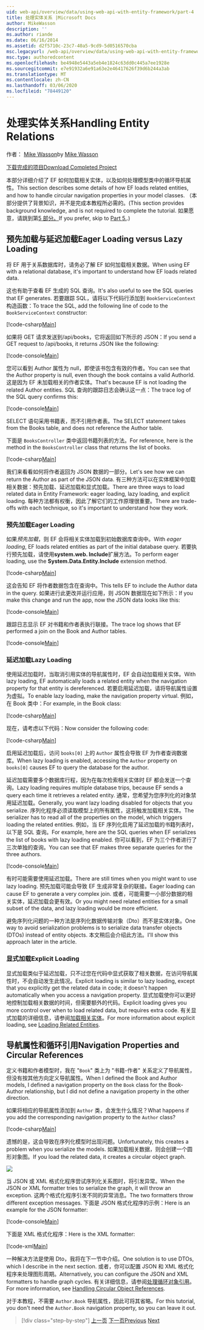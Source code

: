 ```yaml
---
uid: web-api/overview/data/using-web-api-with-entity-framework/part-4
title: 处理实体关系 |Microsoft Docs
author: MikeWasson
description: ''
ms.author: riande
ms.date: 06/16/2014
ms.assetid: d2f5710c-23c7-40a5-9cd9-5d0516570cba
msc.legacyurl: /web-api/overview/data/using-web-api-with-entity-framework/part-4
msc.type: authoredcontent
ms.openlocfilehash: be4948e5443a5eb4e1824c63dd0c445a7ee1928e
ms.sourcegitcommit: e7e91932a6e91a63e2e46417626f39d6b244a3ab
ms.translationtype: MT
ms.contentlocale: zh-CN
ms.lasthandoff: 03/06/2020
ms.locfileid: "78449120"
---
```

# <a name="handling-entity-relations"></a><span data-ttu-id="c1b8e-102">处理实体关系</span><span class="sxs-lookup"><span data-stu-id="c1b8e-102">Handling Entity Relations</span></span>

<span data-ttu-id="c1b8e-103">作者： [Mike Wasson](https://github.com/MikeWasson)</span><span class="sxs-lookup"><span data-stu-id="c1b8e-103">by [Mike Wasson](https://github.com/MikeWasson)</span></span>

[<span data-ttu-id="c1b8e-104">下载完成的项目</span><span class="sxs-lookup"><span data-stu-id="c1b8e-104">Download Completed Project</span></span>](https://github.com/MikeWasson/BookService)

<span data-ttu-id="c1b8e-105">本部分详细介绍了 EF 如何加载相关实体，以及如何处理模型类中的循环导航属性。</span><span class="sxs-lookup"><span data-stu-id="c1b8e-105">This section describes some details of how EF loads related entities, and how to handle circular navigation properties in your model classes.</span></span> <span data-ttu-id="c1b8e-106">（本部分提供了背景知识，并不是完成本教程所必需的。</span><span class="sxs-lookup"><span data-stu-id="c1b8e-106">(This section provides background knowledge, and is not required to complete the tutorial.</span></span> <span data-ttu-id="c1b8e-107">如果愿意，请跳到第[5 部分。](part-5.md)</span><span class="sxs-lookup"><span data-stu-id="c1b8e-107">If you prefer, skip to [Part 5.](part-5.md).)</span></span>

## <a name="eager-loading-versus-lazy-loading"></a><span data-ttu-id="c1b8e-108">预先加载与延迟加载</span><span class="sxs-lookup"><span data-stu-id="c1b8e-108">Eager Loading versus Lazy Loading</span></span>

<span data-ttu-id="c1b8e-109">将 EF 用于关系数据库时，请务必了解 EF 如何加载相关数据。</span><span class="sxs-lookup"><span data-stu-id="c1b8e-109">When using EF with a relational database, it's important to understand how EF loads related data.</span></span>

<span data-ttu-id="c1b8e-110">这也有助于查看 EF 生成的 SQL 查询。</span><span class="sxs-lookup"><span data-stu-id="c1b8e-110">It's also useful to see the SQL queries that EF generates.</span></span> <span data-ttu-id="c1b8e-111">若要跟踪 SQL，请将以下代码行添加到 `BookServiceContext` 构造函数：</span><span class="sxs-lookup"><span data-stu-id="c1b8e-111">To trace the SQL, add the following line of code to the `BookServiceContext` constructor:</span></span>

[!code-csharp[Main](part-4/samples/sample1.cs)]

<span data-ttu-id="c1b8e-112">如果将 GET 请求发送到/api/books，它将返回如下所示的 JSON：</span><span class="sxs-lookup"><span data-stu-id="c1b8e-112">If you send a GET request to /api/books, it returns JSON like the following:</span></span>

[!code-console[Main](part-4/samples/sample2.cmd)]

<span data-ttu-id="c1b8e-113">您可以看到 Author 属性为 null，即使该书包含有效的作者。</span><span class="sxs-lookup"><span data-stu-id="c1b8e-113">You can see that the Author property is null, even though the book contains a valid AuthorId.</span></span> <span data-ttu-id="c1b8e-114">这是因为 EF 未加载相关的作者实体。</span><span class="sxs-lookup"><span data-stu-id="c1b8e-114">That's because EF is not loading the related Author entities.</span></span> <span data-ttu-id="c1b8e-115">SQL 查询的跟踪日志会确认这一点：</span><span class="sxs-lookup"><span data-stu-id="c1b8e-115">The trace log of the SQL query confirms this:</span></span>

[!code-console[Main](part-4/samples/sample3.sql)]

<span data-ttu-id="c1b8e-116">SELECT 语句采用书籍表，而不引用作者表。</span><span class="sxs-lookup"><span data-stu-id="c1b8e-116">The SELECT statement takes from the Books table, and does not reference the Author table.</span></span>

<span data-ttu-id="c1b8e-117">下面是 `BooksController` 类中返回书籍列表的方法。</span><span class="sxs-lookup"><span data-stu-id="c1b8e-117">For reference, here is the method in the `BooksController` class that returns the list of books.</span></span>

[!code-csharp[Main](part-4/samples/sample4.cs)]

<span data-ttu-id="c1b8e-118">我们来看看如何将作者返回为 JSON 数据的一部分。</span><span class="sxs-lookup"><span data-stu-id="c1b8e-118">Let's see how we can return the Author as part of the JSON data.</span></span> <span data-ttu-id="c1b8e-119">有三种方法可以在实体框架中加载相关数据：预先加载、延迟加载和显式加载。</span><span class="sxs-lookup"><span data-stu-id="c1b8e-119">There are three ways to load related data in Entity Framework: eager loading, lazy loading, and explicit loading.</span></span> <span data-ttu-id="c1b8e-120">每种方法都有权衡，因此了解它们的工作原理很重要。</span><span class="sxs-lookup"><span data-stu-id="c1b8e-120">There are trade-offs with each technique, so it's important to understand how they work.</span></span>

### <a name="eager-loading"></a><span data-ttu-id="c1b8e-121">预先加载</span><span class="sxs-lookup"><span data-stu-id="c1b8e-121">Eager Loading</span></span>

<span data-ttu-id="c1b8e-122">如果*预先加载*，则 EF 会将相关实体加载到初始数据库查询中。</span><span class="sxs-lookup"><span data-stu-id="c1b8e-122">With *eager loading*, EF loads related entities as part of the initial database query.</span></span> <span data-ttu-id="c1b8e-123">若要执行预先加载，请使用**system.web. Include**扩展方法。</span><span class="sxs-lookup"><span data-stu-id="c1b8e-123">To perform eager loading, use the **System.Data.Entity.Include** extension method.</span></span>

[!code-csharp[Main](part-4/samples/sample5.cs)]

<span data-ttu-id="c1b8e-124">这会告知 EF 将作者数据包含在查询中。</span><span class="sxs-lookup"><span data-stu-id="c1b8e-124">This tells EF to include the Author data in the query.</span></span> <span data-ttu-id="c1b8e-125">如果进行此更改并运行应用，则 JSON 数据现在如下所示：</span><span class="sxs-lookup"><span data-stu-id="c1b8e-125">If you make this change and run the app, now the JSON data looks like this:</span></span>

[!code-console[Main](part-4/samples/sample6.cmd)]

<span data-ttu-id="c1b8e-126">跟踪日志显示 EF 对书籍和作者表执行联接。</span><span class="sxs-lookup"><span data-stu-id="c1b8e-126">The trace log shows that EF performed a join on the Book and Author tables.</span></span>

[!code-console[Main](part-4/samples/sample7.cmd)]

### <a name="lazy-loading"></a><span data-ttu-id="c1b8e-127">延迟加载</span><span class="sxs-lookup"><span data-stu-id="c1b8e-127">Lazy Loading</span></span>

<span data-ttu-id="c1b8e-128">使用延迟加载时，当取消引用实体的导航属性时，EF 会自动加载相关实体。</span><span class="sxs-lookup"><span data-stu-id="c1b8e-128">With lazy loading, EF automatically loads a related entity when the navigation property for that entity is dereferenced.</span></span> <span data-ttu-id="c1b8e-129">若要启用延迟加载，请将导航属性设置为虚拟。</span><span class="sxs-lookup"><span data-stu-id="c1b8e-129">To enable lazy loading, make the navigation property virtual.</span></span> <span data-ttu-id="c1b8e-130">例如，在 Book 类中：</span><span class="sxs-lookup"><span data-stu-id="c1b8e-130">For example, in the Book class:</span></span>

[!code-csharp[Main](part-4/samples/sample8.cs?highlight=6)]

<span data-ttu-id="c1b8e-131">现在，请考虑以下代码：</span><span class="sxs-lookup"><span data-stu-id="c1b8e-131">Now consider the following code:</span></span>

[!code-csharp[Main](part-4/samples/sample9.cs)]

<span data-ttu-id="c1b8e-132">启用延迟加载后，访问 `books[0]` 上的 `Author` 属性会导致 EF 为作者查询数据库。</span><span class="sxs-lookup"><span data-stu-id="c1b8e-132">When lazy loading is enabled, accessing the `Author` property on `books[0]` causes EF to query the database for the author.</span></span>

<span data-ttu-id="c1b8e-133">延迟加载需要多个数据库行程，因为在每次检索相关实体时 EF 都会发送一个查询。</span><span class="sxs-lookup"><span data-stu-id="c1b8e-133">Lazy loading requires multiple database trips, because EF sends a query each time it retrieves a related entity.</span></span> <span data-ttu-id="c1b8e-134">通常，您希望为您序列化的对象禁用延迟加载。</span><span class="sxs-lookup"><span data-stu-id="c1b8e-134">Generally, you want lazy loading disabled for objects that you serialize.</span></span> <span data-ttu-id="c1b8e-135">序列化程序必须读取模型上的所有属性，这将触发加载相关实体。</span><span class="sxs-lookup"><span data-stu-id="c1b8e-135">The serializer has to read all of the properties on the model, which triggers loading the related entities.</span></span> <span data-ttu-id="c1b8e-136">例如，当 EF 序列化启用了延迟加载的书籍列表时，以下是 SQL 查询。</span><span class="sxs-lookup"><span data-stu-id="c1b8e-136">For example, here are the SQL queries when EF serializes the list of books with lazy loading enabled.</span></span> <span data-ttu-id="c1b8e-137">你可以看到，EF 为三个作者进行了三次单独的查询。</span><span class="sxs-lookup"><span data-stu-id="c1b8e-137">You can see that EF makes three separate queries for the three authors.</span></span>

[!code-console[Main](part-4/samples/sample10.sql)]

<span data-ttu-id="c1b8e-138">有时可能需要使用延迟加载。</span><span class="sxs-lookup"><span data-stu-id="c1b8e-138">There are still times when you might want to use lazy loading.</span></span> <span data-ttu-id="c1b8e-139">预先加载可能会导致 EF 生成非常复杂的联接。</span><span class="sxs-lookup"><span data-stu-id="c1b8e-139">Eager loading can cause EF to generate a very complex join.</span></span> <span data-ttu-id="c1b8e-140">或者，可能需要一小部分数据的相关实体，延迟加载会更有效。</span><span class="sxs-lookup"><span data-stu-id="c1b8e-140">Or you might need related entities for a small subset of the data, and lazy loading would be more efficient.</span></span>

<span data-ttu-id="c1b8e-141">避免序列化问题的一种方法是序列化数据传输对象（Dto）而不是实体对象。</span><span class="sxs-lookup"><span data-stu-id="c1b8e-141">One way to avoid serialization problems is to serialize data transfer objects (DTOs) instead of entity objects.</span></span> <span data-ttu-id="c1b8e-142">本文稍后会介绍此方法。</span><span class="sxs-lookup"><span data-stu-id="c1b8e-142">I'll show this approach later in the article.</span></span>

### <a name="explicit-loading"></a><span data-ttu-id="c1b8e-143">显式加载</span><span class="sxs-lookup"><span data-stu-id="c1b8e-143">Explicit Loading</span></span>

<span data-ttu-id="c1b8e-144">显式加载类似于延迟加载，只不过您在代码中显式获取了相关数据，在访问导航属性时，不会自动发生此情况。</span><span class="sxs-lookup"><span data-stu-id="c1b8e-144">Explicit loading is similar to lazy loading, except that you explicitly get the related data in code; it doesn't happen automatically when you access a navigation property.</span></span> <span data-ttu-id="c1b8e-145">显式加载使你可以更好地控制加载相关数据的时间，但需要额外的代码。</span><span class="sxs-lookup"><span data-stu-id="c1b8e-145">Explicit loading gives you more control over when to load related data, but requires extra code.</span></span> <span data-ttu-id="c1b8e-146">有关显式加载的详细信息，请参阅[加载相关实体](https://msdn.microsoft.com/data/jj574232#explicit)。</span><span class="sxs-lookup"><span data-stu-id="c1b8e-146">For more information about explicit loading, see [Loading Related Entities](https://msdn.microsoft.com/data/jj574232#explicit).</span></span>

## <a name="navigation-properties-and-circular-references"></a><span data-ttu-id="c1b8e-147">导航属性和循环引用</span><span class="sxs-lookup"><span data-stu-id="c1b8e-147">Navigation Properties and Circular References</span></span>

<span data-ttu-id="c1b8e-148">定义书籍和作者模型时，我在 "`Book`" 类上为 "书籍-作者" 关系定义了导航属性，但没有按其他方向定义导航属性。</span><span class="sxs-lookup"><span data-stu-id="c1b8e-148">When I defined the Book and Author models, I defined a navigation property on the `Book` class for the Book-Author relationship, but I did not define a navigation property in the other direction.</span></span>

<span data-ttu-id="c1b8e-149">如果将相应的导航属性添加到 `Author` 类，会发生什么情况？</span><span class="sxs-lookup"><span data-stu-id="c1b8e-149">What happens if you add the corresponding navigation property to the `Author` class?</span></span>

[!code-csharp[Main](part-4/samples/sample11.cs?highlight=7)]

<span data-ttu-id="c1b8e-150">遗憾的是，这会导致在序列化模型时出现问题。</span><span class="sxs-lookup"><span data-stu-id="c1b8e-150">Unfortunately, this creates a problem when you serialize the models.</span></span> <span data-ttu-id="c1b8e-151">如果加载相关数据，则会创建一个圆形对象图。</span><span class="sxs-lookup"><span data-stu-id="c1b8e-151">If you load the related data, it creates a circular object graph.</span></span>

![](part-4/_static/image1.png)

<span data-ttu-id="c1b8e-152">当 JSON 或 XML 格式化程序尝试序列化关系图时，将引发异常。</span><span class="sxs-lookup"><span data-stu-id="c1b8e-152">When the JSON or XML formatter tries to serialize the graph, it will throw an exception.</span></span> <span data-ttu-id="c1b8e-153">这两个格式化程序引发不同的异常消息。</span><span class="sxs-lookup"><span data-stu-id="c1b8e-153">The two formatters throw different exception messages.</span></span> <span data-ttu-id="c1b8e-154">下面是 JSON 格式化程序的示例：</span><span class="sxs-lookup"><span data-stu-id="c1b8e-154">Here is an example for the JSON formatter:</span></span>

[!code-console[Main](part-4/samples/sample12.cmd)]

<span data-ttu-id="c1b8e-155">下面是 XML 格式化程序：</span><span class="sxs-lookup"><span data-stu-id="c1b8e-155">Here is the XML formatter:</span></span>

[!code-xml[Main](part-4/samples/sample13.xml)]

<span data-ttu-id="c1b8e-156">一种解决方法是使用 Dto，我将在下一节中介绍。</span><span class="sxs-lookup"><span data-stu-id="c1b8e-156">One solution is to use DTOs, which I describe in the next section.</span></span> <span data-ttu-id="c1b8e-157">或者，你可以配置 JSON 和 XML 格式化程序来处理图形周期。</span><span class="sxs-lookup"><span data-stu-id="c1b8e-157">Alternatively, you can configure the JSON and XML formatters to handle graph cycles.</span></span> <span data-ttu-id="c1b8e-158">有关详细信息，请参阅[处理循环对象引用](../../formats-and-model-binding/json-and-xml-serialization.md#handling_circular_object_references)。</span><span class="sxs-lookup"><span data-stu-id="c1b8e-158">For more information, see [Handling Circular Object References](../../formats-and-model-binding/json-and-xml-serialization.md#handling_circular_object_references).</span></span>

<span data-ttu-id="c1b8e-159">对于本教程，不需要 `Author.Book` 导航属性，因此可将其省略。</span><span class="sxs-lookup"><span data-stu-id="c1b8e-159">For this tutorial, you don't need the `Author.Book` navigation property, so you can leave it out.</span></span>

> [!div class="step-by-step"]
> <span data-ttu-id="c1b8e-160">[上一页](part-3.md)
> [下一页](part-5.md)</span><span class="sxs-lookup"><span data-stu-id="c1b8e-160">[Previous](part-3.md)
[Next](part-5.md)</span></span>
